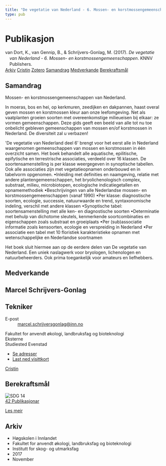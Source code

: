 ```yaml
---
title: "De vegetatie van Nederland - 6. Mossen- en korstmossengemeenschappen"
type: pub
---
```

<h1>Publikasjon</h1>
<article id="csl-bib-container-MM9G26RW" class="csl-bib-container">
  <div class="csl-bib-body" style="line-height: 1.35; padding-left: 1em; text-indent:-1em;">
  <div class="csl-entry">van Dort, K., van Gennip, B., &amp; Schrijvers-Gonlag, M. (2017). <i>De vegetatie van Nederland - 6. Mossen- en korstmossengemeenschappen</i>. KNNV Publishers.</div>
</div>
  <div class="csl-bib-buttons">
    <a href="#taxonomy-article-MM9G26RW" class="csl-bib-button">Arkiv</a>
    <a href="https://app.cristin.no/results/show.jsf?id=1513552" alt="Cristin URL" class="csl-bib-button">Cristin</a>
    <a href="http://zotero.org/groups/5022929/items/MM9G26RW" alt="Zotero URL" class="csl-bib-button">Zotero</a>
    <a href="#abstract-article-MM9G26RW" class="csl-bib-button">Samandrag</a>
    <a href="#contributors-article-MM9G26RW" class="csl-bib-button">Medverkande</a>
    <a href="#sdg-article-MM9G26RW" class="csl-bib-button">Berekraftsmål</a>
  </div>
  <div id="csl-bib-meta-container-MM9G26RW"></div>
</article>
<div id="csl-bib-meta-MM9G26RW" class="csl-bib-meta">
  <article id="abstract-article-MM9G26RW" class="abstract-article">
    <h1>Samandrag</h1>
    Mossen- en korstmossengemeenschappen van Nederland. 
 
In moeras, bos en hei, op kerkmuren, zeedijken en dakpannen, haast overal geven mossen en korstmossen kleur aan onze leefomgeving. Net als vaatplanten groeien soorten met overeenkomstige milieueisen bij elkaar: ze vormen gemeenschappen. Deze gids geeft een beeld van alle tot nu toe onbelicht gebleven gemeenschappen van mossen en/of korstmossen in Nederland. De diversiteit zal u verbazen! 
 
'De vegetatie van Nederland deel 6' brengt voor het eerst alle in Nederland waargenomen gemeenschappen van mossen en korstmossen in één overzicht samen. Het boek behandelt alle aquatische, epilitische, epifytische en terrestrische associaties, verdeeld over 16 klassen. De soortensamenstelling is per klasse weergegeven in synoptische tabellen. Ook alle associaties zijn met vegetatieopnamen onderbouwd en in tabelvorm opgenomen. 
•Inleiding met definities en naamgeving, relatie met andere plantengemeenschappen, het bryolichenologisch complex, substraat, milieu, microbiotopen, ecologische indicatiegetallen en opnamemethodiek 
•Beschrijvingen van alle Nederlandse mossen- en korstmossengemeenschappen (vanaf 1990) 
•Per klasse: diagnostische soorten, ecologie, successie, natuurwaarde en trend, syntaxonomische indeling, verschil met andere klassen 
•Synoptische tabel: soortensamenstelling met alle ken- en diagnostische soorten 
•Determinatie met behulp van dichotome sleutels, kenmerkende soortcombinaties en eigenschappen zoals substraat en groeiplaats 
•Per (sub)associatie informatie zoals kensoorten, ecologie en verspreiding in Nederland 
•Per associatie een tabel met 10 floristiek karakteristieke opnamen met wetenschappelijke en Nederlandse soortnamen 
 
Het boek sluit hiermee aan op de eerdere delen van De vegetatie van Nederland. Een uniek naslagwerk voor bryologen, lichenologen en natuurbeheerders. Ook prima toegankelijk voor amateurs en liefhebbers.
  </article>
  <article id="contributors-article-MM9G26RW" class="contributors-article">
    <h1>Medverkande</h1>
    <div class="personas">
<div class="vrtx-hinn-person-card">
<div class="photo">
<i class="lar la-user-circle missing-person"></i>
</div>
<div class="info">
<hgroup><h1>Marcel Schrijvers-Gonlag</h1>
<h2>Tekniker</h2>
</hgroup><dl>
<dt>E-post</dt>
<dd>
<a href="mailto:marcel.schrijversgonlag@inn.no">marcel.schrijversgonlag@inn.no</a>
</dd>
</dl>
<p>
Fakultet for anvendt økologi, landbruksfag og bioteknologi<br>
Eksterne<br>
Studiested Evenstad
</p>
<ul class="vrtx-hinn-links">
<li><a href="https://www.inn.no/finn-en-ansatt/marcel-schrijversgonlag.html#vrtx-hinn-addresses">Se adresser</a></li>
<li><a href="https://www.inn.no/finn-en-ansatt/marcel-schrijversgonlag.html?vrtx=vcf">Last ned visittkort</a></li>
</ul>
</div>
</div>
<a href="https://app.cristin.no/persons/show.jsf?id=515404" alt="Cristin URL" class="personas-cristin">Cristin</a>
</div>
  </article>
  <article id="sdg-article-MM9G26RW" class="sdg-article">
    <h1>Berekraftsmål</h1>
    <div class="sdg-container"><div id="sdg14" class="sdg">
<img src="{{< params subfolder >}}images/sdg/sdg14_no.png" class="image" alt="SDG 14">
<div class="sdg-overlay">
<a href="{{< params subfolder >}}no/archive/?sdg=14#archive" class="sdg-publication-count"><span>42</span> Publikasjonar</a>
<p><a href="https://www.fn.no/om-fn/fns-baerekraftsmaal/livet-i-havet?lang=nno-NO" class="sdg-read-more">Les meir</a></p>
</div>
</div></div>
  </article>
  <article id="taxonomy-article-MM9G26RW" class="taxonomy-article">
    <h1>Arkiv</h1>
    <ul>
      <li>Høgskolen i Innlandet</li>
      <li>Fakultet for anvendt økologi, landbruksfag og bioteknologi</li>
      <li>Institutt for skog- og utmarksfag</li>
      <li>2017</li>
      <li>November</li>
    </ul>
  </article>
</div>
